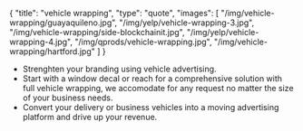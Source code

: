 {
  "title": "vehicle wrapping",
  "type": "quote",
  "images": [
    "/img/vehicle-wrapping/guayaquileno.jpg",
    "/img/yelp/vehicle-wrapping-3.jpg",
    "/img/vehicle-wrapping/side-blockchainit.jpg",
    "/img/yelp/vehicle-wrapping-4.jpg",
    "/img/qprods/vehicle-wrapping.jpg",
    "/img/vehicle-wrapping/hartford.jpg"
  ]
}

* Strenghten your branding using vehicle advertising.
* Start with a window decal or reach for a comprehensive solution with full vehicle wrapping, we accomodate for any request no matter the size of your business needs.
* Convert your delivery or business vehicles into a moving advertising platform and drive up your revenue.
